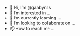 - 👋 Hi, I’m @gaabynas
- 👀 I’m interested in ...
- 🌱 I’m currently learning ...
- 💞️ I’m looking to collaborate on ...
- 📫 How to reach me ...

<!---
gaabynas/gaabynas is a ✨ special ✨ repository because its `README.md` (this file) appears on your GitHub profile.
You can click the Preview link to take a look at your changes.
--->
